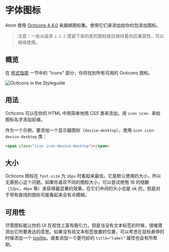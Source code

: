 # 字体图标

Atom 使用 [Octicons 4.4.0](https://github.com/github/octicons/tree/v4.4.0) 来捆绑图标集。使用它们来添加给你的包添加图标。

> 注意：一些从版本 `2.1.2` 遗留下来的老的图标依旧保持着向后兼容性，可以继续使用。

## 概览

在 [样式指南](https://flight-manual.atom.io/hacking-atom/sections/creating-a-theme/#atom-styleguide) 一节中的 "Icons" 部分，你将找到所有可用的 Octicons 图标。

![Octicons in the Styleguide](https://flight-manual.atom.io/hacking-atom/images/iconography.png)

## 用法

Octicons 可以在你的 HTML 中用简单地用 CSS 类来添加。用 `icon icon-` 来给图标名字添加前缀。

作为一个示例，要添加一个显示器图标（`device-desktop`），使用 `icon icon-device-desktop` 类：

```html
<span class="icon icon-device-desktop"></span>
```

## 大小

Octicons 图标在 `font-size` 为 `16px` 时看起来最佳。它是默认使用的大小，所以无需担心这个问题。如果你喜欢不同的图标大小，可以尝试使用 16 的倍数（`32px`，`48px` 等）来获得最显著的效果。在它们中间的大小也是 ok 的，但是对于带有直线的图标可能看起来会有点模糊。

## 可用性

尽管图标能让你的 UI 在视觉上富有吸引力，但是当没有文本标签的时候，很难猜测出它所要表达的意思。如果没有给文本标签放置的位置，可以考虑在鼠标悬停的时候添加一个 [tooltip](https://atom.io/docs/api/v1.29.0/TooltipManager)。或者添加一个更巧妙的 `title="label"` 属性也会有所帮助。
